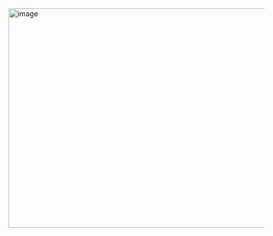 <img width="792" height="433" alt="image" src="https://github.com/user-attachments/assets/68bb380b-bc34-4fc6-b9e2-fe679819c3f0" />
